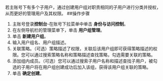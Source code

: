 若主账号下有多个子用户，通过创建用户组对职责相同的子用户进行分类并授权，从而更好的管理用户及其权限。
##操作步骤

1.	主账号登录**控制台**-在账号下拉菜单中单击 **身份与访问控制**。
2.	在左侧导航栏的管理菜单下，单击 **用户组管理**。
3.	单击 **新建用户组**。
4.	输入用户组名、用户组描述。
5.	关联策略。（可选）策略描述了权限，关联后该用户组即可获得策略描述的权限。您可以通过搜索策略名称和策略描述查找策略，勾选需要关联的策略。
6.	添加组内成员。（可选）您可以通过搜索子用户名称和描述查找子用户，被勾选的子用户将在用户组创建成功后加入该组，获得该用户组关联的策略。
7.	单击 **确定创建**。
